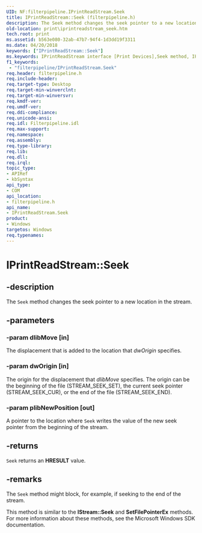 ```yaml
---
UID: NF:filterpipeline.IPrintReadStream.Seek
title: IPrintReadStream::Seek (filterpipeline.h)
description: The Seek method changes the seek pointer to a new location in the stream.
old-location: print\iprintreadstream_seek.htm
tech.root: print
ms.assetid: b563e080-32ab-47b7-94f4-1d3dd19f3311
ms.date: 04/20/2018
keywords: ["IPrintReadStream::Seek"]
ms.keywords: IPrintReadStream interface [Print Devices],Seek method, IPrintReadStream.Seek, IPrintReadStream::Seek, Seek, Seek method [Print Devices], Seek method [Print Devices],IPrintReadStream interface, filterpipeline/IPrintReadStream::Seek, filterpipeline_622c8e3a-c21f-4784-ba2d-96833fab4230.xml, print.iprintreadstream_seek
f1_keywords:
 - "filterpipeline/IPrintReadStream.Seek"
req.header: filterpipeline.h
req.include-header: 
req.target-type: Desktop
req.target-min-winverclnt: 
req.target-min-winversvr: 
req.kmdf-ver: 
req.umdf-ver: 
req.ddi-compliance: 
req.unicode-ansi: 
req.idl: Filterpipeline.idl
req.max-support: 
req.namespace: 
req.assembly: 
req.type-library: 
req.lib: 
req.dll: 
req.irql: 
topic_type:
- APIRef
- kbSyntax
api_type:
- COM
api_location:
- filterpipeline.h
api_name:
- IPrintReadStream.Seek
product:
- Windows
targetos: Windows
req.typenames: 
---
```


# IPrintReadStream::Seek


## -description


The <code>Seek</code> method changes the seek pointer to a new location in the stream.


## -parameters




### -param dlibMove [in]

The displacement that is added to the location that <i>dwOrigin</i> specifies.


### -param dwOrigin [in]

The origin for the displacement that <i>dlibMove</i> specifies. The origin can be the beginning of the file (STREAM_SEEK_SET), the current seek pointer (STREAM_SEEK_CUR), or the end of the file (STREAM_SEEK_END). 


### -param plibNewPosition [out]

A pointer to the location where <code>Seek</code> writes the value of the new seek pointer from the beginning of the stream. 


## -returns



<code>Seek</code> returns an <b>HRESULT</b> value.




## -remarks



The <code>Seek</code> method might block, for example, if seeking to the end of the stream.

This method is similar to the <b>IStream::Seek</b> and <b>SetFilePointerEx</b> methods. For more information about these methods, see the Microsoft Windows SDK documentation.



